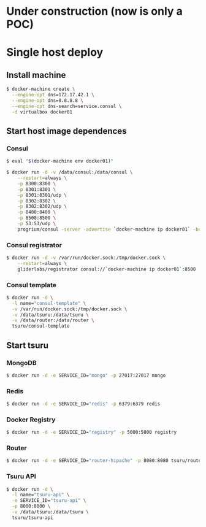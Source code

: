# Under construction (now is only a POC)

# Single host deploy

## Install machine
  ```bash
  $ docker-machine create \
    --engine-opt dns=172.17.42.1 \
    --engine-opt dns=8.8.8.8 \
    --engine-opt dns-search=service.consul \
    -d virtualbox docker01
  ```

## Start host image dependences

### Consul

  ```bash
  $ eval "$(docker-machine env docker01)"

  $ docker run -d -v /data/consul:/data/consul \
      --restart=always \
      -p 8300:8300 \
      -p 8301:8301 \
      -p 8301:8301/udp \
      -p 8302:8302 \
      -p 8302:8302/udp \
      -p 8400:8400 \
      -p 8500:8500 \
      -p 53:53/udp \
      progrium/consul -server -advertise `docker-machine ip docker01` -bootstrap
  ```
### Consul registrator  

  ```bash
  $ docker run -d -v /var/run/docker.sock:/tmp/docker.sock \
      --restart=always \
      gliderlabs/registrator consul://`docker-machine ip docker01`:8500
  ```

### Consul template
  ```bash
  $ docker run -d \
    -l name="consul-template" \
    -v /var/run/docker.sock:/tmp/docker.sock \
    -v /data/tsuru:/data/tsuru \
    -v /data/router:/data/router \
    tsuru/consul-template
  ```

## Start tsuru

### MongoDB
  ```bash
  $ docker run -d -e SERVICE_ID="mongo" -p 27017:27017 mongo
  ```
### Redis
  ```bash
  $ docker run -d -e SERVICE_ID="redis" -p 6379:6379 redis
  ```
### Docker Registry
  ```bash
  $ docker run -d -e SERVICE_ID="registry" -p 5000:5000 registry
  ```
### Router
  ```bash
  $ docker run -d -e SERVICE_ID="router-hipache" -p 8080:8080 tsuru/router-hipache
  ```
### Tsuru API
  ```bash
  $ docker run -d \
    -l name="tsuru-api" \
    -e SERVICE_ID="tsuru-api" \
    -p 8000:8000 \
    -v /data/tsuru:/data/tsuru \
    tsuru/tsuru-api
  ```
